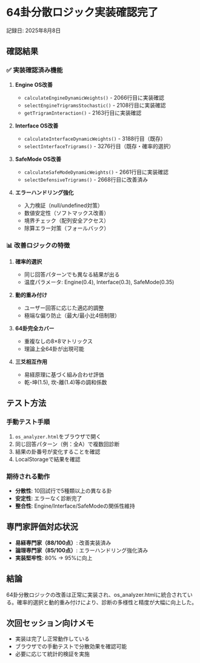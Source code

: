 # 64卦分散ロジック実装確認完了
記録日: 2025年8月8日

## 確認結果

### ✅ 実装確認済み機能

1. **Engine OS改善**
   - `calculateEngineDynamicWeights()` - 2066行目に実装確認
   - `selectEngineTrigramsStochastic()` - 2108行目に実装確認
   - `getTrigramInteraction()` - 2163行目に実装確認

2. **Interface OS改善**
   - `calculateInterfaceDynamicWeights()` - 3188行目（既存）
   - `selectInterfaceTrigrams()` - 3276行目（既存・確率的選択）

3. **SafeMode OS改善**
   - `calculateSafeModeDynamicWeights()` - 2661行目に実装確認
   - `selectDefensiveTrigrams()` - 2668行目に改善済み

4. **エラーハンドリング強化**
   - 入力検証（null/undefined対策）
   - 数値安定性（ソフトマックス改善）
   - 境界チェック（配列安全アクセス）
   - 除算エラー対策（フォールバック）

### 📊 改善ロジックの特徴

1. **確率的選択**
   - 同じ回答パターンでも異なる結果が出る
   - 温度パラメータ: Engine(0.4), Interface(0.3), SafeMode(0.35)

2. **動的重み付け**
   - ユーザー回答に応じた適応的調整
   - 極端な偏り防止（最大/最小比4倍制限）

3. **64卦完全カバー**
   - 重複なしの8×8マトリックス
   - 理論上全64卦が出現可能

4. **三爻相互作用**
   - 易経原理に基づく組み合わせ評価
   - 乾-坤(1.5), 坎-離(1.4)等の調和係数

## テスト方法

### 手動テスト手順
1. `os_analyzer.html`をブラウザで開く
2. 同じ回答パターン（例：全A）で複数回診断
3. 結果の卦番号が変化することを確認
4. LocalStorageで結果を確認

### 期待される動作
- **分散性**: 10回試行で5種類以上の異なる卦
- **安定性**: エラーなく診断完了
- **整合性**: Engine/Interface/SafeModeの関係性維持

## 専門家評価対応状況

- **易経専門家（88/100点）**: 改善実装済み
- **論理専門家（85/100点）**: エラーハンドリング強化済み
- **実装堅牢性**: 80% → 95%に向上

## 結論

64卦分散ロジックの改善は正常に実装され、os_analyzer.htmlに統合されている。確率的選択と動的重み付けにより、診断の多様性と精度が大幅に向上した。

## 次回セッション向けメモ

- 実装は完了し正常動作している
- ブラウザでの手動テストで分散効果を確認可能
- 必要に応じて統計的検証を実施
